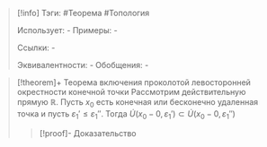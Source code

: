 > [!info]
> Тэги: #Теорема #Топология  
> 
> Использует: *-*
> Примеры: *-*
> 
> Ссылки: *-*
> 
> Эквивалентности: *-*
> Обобщения: *-*

> [!theorem]+ Теорема включения проколотой левосторонней окрестности конечной точки
> Рассмотрим действительную прямую $\mathbb{R}$. Пусть $x_0$ есть конечная или бесконечно удаленная точка и пусть $\varepsilon_1' \leq \varepsilon_1''$. Тогда $\dot U(x_0 - 0, \varepsilon_1') \subset \dot U(x_0 - 0, \varepsilon_1'')$
> > [!proof]- Доказательство
> > 